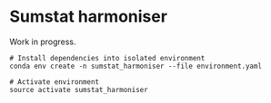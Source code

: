 # Sumstat harmoniser

Work in progress.

```
# Install dependencies into isolated environment
conda env create -n sumstat_harmoniser --file environment.yaml

# Activate environment
source activate sumstat_harmoniser
```
